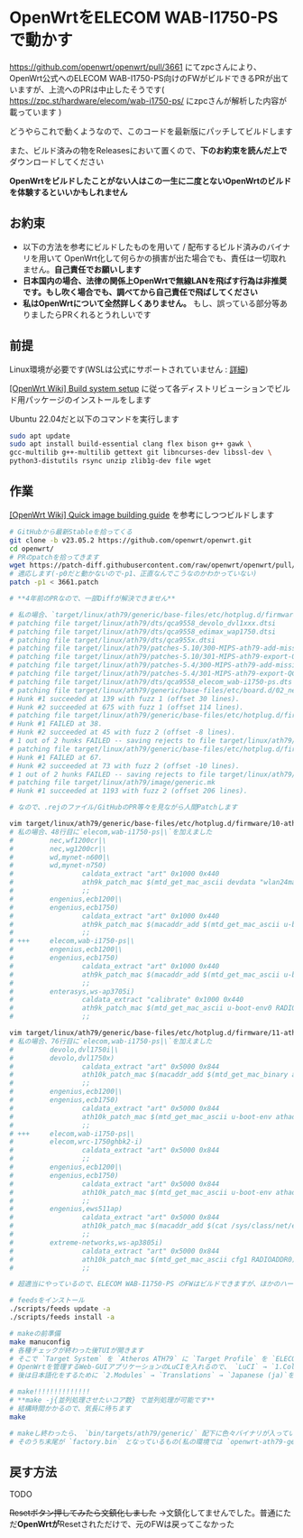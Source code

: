 # OpenWrtをELECOM WAB-I1750-PSで動かす

https://github.com/openwrt/openwrt/pull/3661 にてzpcさんにより、OpenWrt公式へのELECOM WAB-I1750-PS向けのFWがビルドできるPRが出ていますが、上流へのPRは中止したそうです( https://zpc.st/hardware/elecom/wab-i1750-ps/ にzpcさんが解析した内容が載っています )

どうやらこれで動くようなので、このコードを最新版にパッチしてビルドします

また、ビルド済みの物をReleasesにおいて置くので、**下のお約束を読んだ上で**ダウンロードしてください

**OpenWrtをビルドしたことがない人はこの一生に二度とないOpenWrtのビルドを体験するといいかもしれません**


## お約束

- 以下の方法を参考にビルドしたものを用いて / 配布するビルド済みのバイナリを用いて OpenWrt化して何らかの損害が出た場合でも、責任は一切取れません。**自己責任でお願いします**
- **日本国内の場合、法律の関係上OpenWrtで無線LANを飛ばす行為は非推奨です。もし吹く場合でも、調べてから自己責任で飛ばしてください**
- **私はOpenWrtについて全然詳しくありません。** もし、誤っている部分等ありましたらPRくれるとうれしいです

## 前提
Linux環境が必要です(WSLは公式にサポートされていません : [詳細](https://openwrt.org/docs/guide-developer/toolchain/wsl))

[[OpenWrt Wiki] Build system setup](https://openwrt.org/docs/guide-developer/toolchain/install-buildsystem) に従って各ディストリビューションでビルド用パッケージのインストールをします

Ubuntu 22.04だと以下のコマンドを実行します

```bash
sudo apt update
sudo apt install build-essential clang flex bison g++ gawk \
gcc-multilib g++-multilib gettext git libncurses-dev libssl-dev \
python3-distutils rsync unzip zlib1g-dev file wget
```

## 作業

[[OpenWrt Wiki] Quick image building guide](https://openwrt.org/docs/guide-developer/toolchain/beginners-build-guide) を参考にしつつビルドします

```bash
# GitHubから最新Stableを拾ってくる
git clone -b v23.05.2 https://github.com/openwrt/openwrt.git
cd openwrt/
# PRのpatchを拾ってきます
wget https://patch-diff.githubusercontent.com/raw/openwrt/openwrt/pull/3661.patch
# 適応します(-p0だと動かないので-p1、正直なんでこうなのかわかっていない)
patch -p1 < 3661.patch

# **4年前のPRなので、一部Diffが解決できません**

# 私の場合、`target/linux/ath79/generic/base-files/etc/hotplug.d/firmware/10-ath9k-eeprom`と`target/linux/ath79/generic/base-files/etc/hotplug.d/firmware/11-ath10k-caldata`が失敗しました
# patching file target/linux/ath79/dts/qca9558_devolo_dvl1xxx.dtsi
# patching file target/linux/ath79/dts/qca9558_edimax_wap1750.dtsi
# patching file target/linux/ath79/dts/qca955x.dtsi
# patching file target/linux/ath79/patches-5.10/300-MIPS-ath79-add-missing-QCA955x-UART1-registers.patch
# patching file target/linux/ath79/patches-5.10/301-MIPS-ath79-export-QCA955X-UART1-reference-clock.patch
# patching file target/linux/ath79/patches-5.4/300-MIPS-ath79-add-missing-QCA955x-UART1-registers.patch
# patching file target/linux/ath79/patches-5.4/301-MIPS-ath79-export-QCA955X-UART1-reference-clock.patch
# patching file target/linux/ath79/dts/qca9558_elecom_wab-i1750-ps.dts
# patching file target/linux/ath79/generic/base-files/etc/board.d/02_network
# Hunk #1 succeeded at 139 with fuzz 1 (offset 30 lines).
# Hunk #2 succeeded at 675 with fuzz 1 (offset 114 lines).
# patching file target/linux/ath79/generic/base-files/etc/hotplug.d/firmware/10-ath9k-eeprom
# Hunk #1 FAILED at 38.
# Hunk #2 succeeded at 45 with fuzz 2 (offset -8 lines).
# 1 out of 2 hunks FAILED -- saving rejects to file target/linux/ath79/generic/base-files/etc/hotplug.d/firmware/10-ath9k-eeprom.rej
# patching file target/linux/ath79/generic/base-files/etc/hotplug.d/firmware/11-ath10k-caldata
# Hunk #1 FAILED at 67.
# Hunk #2 succeeded at 73 with fuzz 2 (offset -10 lines).
# 1 out of 2 hunks FAILED -- saving rejects to file target/linux/ath79/generic/base-files/etc/hotplug.d/firmware/11-ath10k-caldata.rej
# patching file target/linux/ath79/image/generic.mk
# Hunk #1 succeeded at 1193 with fuzz 2 (offset 206 lines).

# なので、.rejのファイル/GitHubのPR等々を見ながら人間Patchします

vim target/linux/ath79/generic/base-files/etc/hotplug.d/firmware/10-ath9k-eeprom
# 私の場合、48行目に`elecom,wab-i1750-ps|\`を加えました 
#         nec,wf1200cr|\
#         nec,wg1200cr|\
#         wd,mynet-n600|\
#         wd,mynet-n750)
#                 caldata_extract "art" 0x1000 0x440
#                 ath9k_patch_mac $(mtd_get_mac_ascii devdata "wlan24mac")
#                 ;;  
#         engenius,ecb1200|\
#         engenius,ecb1750)
#                 caldata_extract "art" 0x1000 0x440
#                 ath9k_patch_mac $(macaddr_add $(mtd_get_mac_ascii u-boot-env athaddr) 1)
#                 ;;  
# +++     elecom,wab-i1750-ps|\
#         engenius,ecb1200|\
#         engenius,ecb1750)
#                 caldata_extract "art" 0x1000 0x440
#                 ath9k_patch_mac $(macaddr_add $(mtd_get_mac_ascii u-boot-env athaddr) 1)
#                 ;;  
#         enterasys,ws-ap3705i)
#                 caldata_extract "calibrate" 0x1000 0x440
#                 ath9k_patch_mac $(mtd_get_mac_ascii u-boot-env0 RADIOADDR1)
#                 ;;  

vim target/linux/ath79/generic/base-files/etc/hotplug.d/firmware/11-ath10k-caldata
# 私の場合、76行目に`elecom,wab-i1750-ps|\`を加えました
#         devolo,dvl1750i|\
#         devolo,dvl1750x)
#                 caldata_extract "art" 0x5000 0x844
#                 ath10k_patch_mac $(macaddr_add $(mtd_get_mac_binary art 0x0) -1)
#                 ;;
#         engenius,ecb1200|\
#         engenius,ecb1750)
#                 caldata_extract "art" 0x5000 0x844
#                 ath10k_patch_mac $(mtd_get_mac_ascii u-boot-env athaddr)
#                 ;;
# +++     elecom,wab-i1750-ps|\
#         elecom,wrc-1750ghbk2-i)
#                 caldata_extract "art" 0x5000 0x844
#                 ;;
#         engenius,ecb1200|\
#         engenius,ecb1750)
#                 caldata_extract "art" 0x5000 0x844
#                 ath10k_patch_mac $(mtd_get_mac_ascii u-boot-env athaddr)
#                 ;;
#         engenius,ews511ap)
#                 caldata_extract "art" 0x5000 0x844
#                 ath10k_patch_mac $(macaddr_add $(cat /sys/class/net/eth0/address) 1)
#                 ;;
#         extreme-networks,ws-ap3805i)
#                 caldata_extract "art" 0x5000 0x844
#                 ath10k_patch_mac $(mtd_get_mac_ascii cfg1 RADIOADDR0)
#                 ;;

# 超適当にやっているので、ELECOM WAB-I1750-PS のFWはビルドできますが、ほかのハードウェアのFWをビルドするのにはこのコードを再利用しないほうがいいでしょう

# feedsをインストール
./scripts/feeds update -a
./scripts/feeds install -a

# makeの前準備
make manuconfig
# 各種チェックが終わった後TUIが開きます
# そこで `Target System` を `Atheros ATH79` に `Target Profile` を `ELECOM WAB-I1750-PS` にして、WAB-I1750-PS用のFWが出てくるようにします
# OpenWrtを管理するWeb-GUIアプリケーションのLuCIを入れるので、 `LuCI` → `1.Collections` → `luci` を `*` にします(`M`だと、インストール時にインターネットから拾う設定になってしまいます)
# 後は日本語化をするために `2.Modules` → `Translations` → `Japanese (ja)`を入れたり入れなかったり、他のプロトコルをサポートするようにしたり、カスタマイズしましょう(パッケージのインストールはインストール後でもできるけどね, **ROMが8MBしかないので注意!**)

# make!!!!!!!!!!!!!!
# **make -j{並列処理させたいコア数} で並列処理が可能です**
# 結構時間かかるので、気長に待ちます
make

# makeし終わったら、 `bin/targets/ath79/generic/` 配下に色々バイナリが入っています
# そのうち末尾が `factory.bin` となっているもの(私の環境では `openwrt-ath79-generic-elecom_wab-i1750-ps-squashfs-factory.bin` )をファームウェアアップデート画面より投入すれば、OpenWrt化ができます!

```

## 戻す方法
TODO

~~Resetボタン押してみたら文鎮化しました~~
→文鎮化してませんでした。普通にただ**OpenWrtが**Resetされただけで、元のFWは戻ってこなかった
